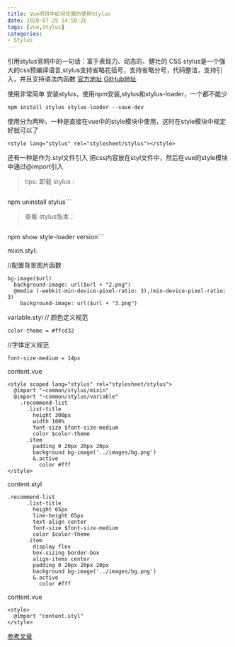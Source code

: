 ```yaml
---
title: Vue项目中如何优雅的使用Stylus
date: 2020-07-25 14:58:26
tags: [Vue,Stylus]
categories:
- Stylus
---
```


引用stylus官网中的一句话：富于表现力、动态的、健壮的 CSS
stylus是一个强大的css预编译语言,stylus支持省略花括号，支持省略分号，代码整洁，支持引入，并且支持语法内函数
[官方地址](https://stylus.bootcss.com/)
[GitHub地址](https://github.com/stylus/stylus/)

使用非常简单
安装stylus，使用npm安装,stylus和stylus-loader，一个都不能少
```
npm install stylus stylus-loader --save-dev
```
使用分为两种，一种是直接在vue中的style模块中使用，这时在style模块中规定好就可以了
```
<style lang="stylus" rel="stylesheet/stylus"></style>
```
还有一种是作为.styl文件引入
把css内容放在styl文件中，然后在vue的style模块中通过@import引入
<!--more-->

>tips:
卸载 stylus :
>```
npm uninstall stylus```
>查看 stylus版本：
>```
npm show style-loader version```


mixin.styl:

//配置背景图片函数
```stylus
bg-image($url)
  background-image: url($url + "2.png")
  @media (-webkit-min-device-pixel-ratio: 3),(min-device-pixel-ratio: 3)
    background-image: url($url + "3.png")

```
variable.styl
// 颜色定义规范
```
color-theme = #ffcd32
```

//字体定义规范

```
font-size-medium = 14px
```

content.vue
```stylus
<style scoped lang="stylus" rel="stylesheet/stylus">
  @import "~common/stylus/mixin"
  @import "~common/stylus/variable"
    .recommend-list
      .list-title
        height 300px
        width 100%
        font-size $font-size-medium
        color $color-theme
      .item
        padding 0 20px 20px 20px
        background bg-image('../images/bg.png')
        &.active
          color #fff
</style>
```

content.styl
```stylus
.recommend-list
      .list-title
        height 65px
        line-height 65px
        text-align center
        font-size $font-size-medium
        color $color-theme
      .item
        display flex
        box-sizing border-box
        align-items center
        padding 0 20px 20px 20px
        background bg-image('../images/bg.png')
        &.active
          color #fff
```
content.vue

```vue
<style>
  @import "content.styl"
</style>
```
[参考文章](https://www.jianshu.com/p/8601ccf91225)
